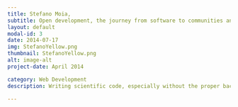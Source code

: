 ```yaml
---
title: Stefano Moia,
subtitle: Open development, the journey from software to communities and back.
layout: default
modal-id: 3
date: 2014-07-17
img: StefanoYellow.png
thumbnail: StefanoYellow.png
alt: image-alt
project-date: April 2014

category: Web Development
description: Writing scientific code, especially without the proper background, is difficult. Openly writing good scientific code is even more difficult, not only for the coding part, but also for the added challenges and inevitable insecurity that making something public brings along. Or is it? In this talk, we'll start with looking into practices, approaches, and tools that can help improve any type of code (and text!) writing. We will then discuss how making code open (and following open science practices in general) can make things easier, and how this action might foster not only a project, but also scientific communities. Finally, we will look into practices to work within such communities, and how such practices can improve code (and text) writing in return.

---
```




